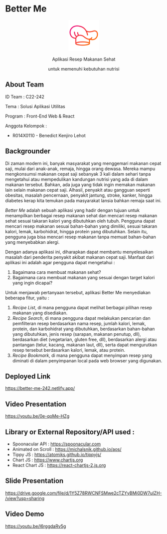 # Better Me

<div align="center">
  <img style="width: 100px; margin: 0; padding: 0; aspect-ratio: 1/1;" src="./public/img/logo.png" alt="better me's logo" />
  <p>Aplikasi Resep Makanan Sehat</p>
  <p>untuk memenuhi kebutuhan nutrisi</p>
</div>

## About Team

ID Team : C22-242

Tema : Solusi Aplikasi Utilitas

Program : Front-End Web & React

Anggota Kelompok : 
+ R014X0110 - Benedict Kenjiro Lehot


## Backgrounder

Di zaman modern ini, banyak masyarakat yang menggemari makanan cepat saji, mulai dari anak-anak, remaja, hingga orang dewasa. Mereka mampu mengkonsumsi makanan cepat saji sebanyak 3 kali dalam sehari tanpa mengetahui atau mempedulikan kandungan nutrisi yang ada di dalam makanan tersebut. Bahkan, ada juga yang tidak ingin memakan makanan lain selain makanan cepat saji. Alhasil, penyakit atau gangguan seperti obesitas, masalah pencernaan, penyakit jantung, stroke, kanker, hingga diabetes kerap kita temukan pada masyarakat lansia bahkan remaja saat ini. 

_Better Me_ adalah sebuah aplikasi yang hadir dengan tujuan untuk menampilkan berbagai resep makanan sehat dan mencari resep makanan sehat sesuai takaran kalori yang dibutuhkan oleh tubuh. Pengguna dapat mencari resep makanan sesuai bahan-bahan yang dimiliki, sesuai takaran kalori, lemak, karbohidrat, hingga protein yang dibutuhkan. Selain itu, pengguna juga bisa mencari resep makanan tanpa memuat bahan-bahan yang menyebabkan alergi. 

Dengan adanya aplikasi ini, diharapkan dapat membantu menyelesaikan masalah dari penderita penyakit akibat makanan cepat saji. Manfaat dari aplikasi ini adalah agar pengguna dapat mengetahui :
1. Bagaimana cara membuat makanan sehat?
2. Bagaimana cara membuat makanan yang sesuai dengan target kalori yang ingin dicapai? 

Untuk menjawab pertanyaan tersebut, aplikasi Better Me menyediakan beberapa fitur, yaitu : 
1. _Recipe List_, di mana pengguna dapat melihat berbagai pilihan resep makanan yang disediakan. 
2. _Recipe Search_, di mana pengguna dapat melakukan pencarian dan pemfilteran resep berdasarkan nama resep, jumlah kalori, lemak, protein, dan karbohidrat yang dibutuhkan, berdasarkan bahan-bahan yang dibutuhkan, jenis resep (sarapan, makanan penutup, dll), berdasarkan diet (vegetarian, gluten free, dll), berdasarkan alergi atau pantangan (telur, kacang, makanan laut, dll), serta dapat mengurutkan resep tersebut berdasarkan kalori, lemak, atau protein. 
3. _Recipe Bookmark_, di mana pengguna dapat menyimpan resep yang diminati di dalam penyimpanan local pada web browser yang digunakan. 

## Deployed Link

https://better-me-242.netlify.app/

## Video Presentation

https://youtu.be/0e-qoMe-HZg

## Library or External Repository/API used : 
+ Spoonacular API : https://spoonacular.com 
+ Animated on Scroll : https://michalsnik.github.io/aos/ 
+ Tippy JS : https://atomiks.github.io/tippyjs/ 
+ Chart JS : https://www.chartjs.org 
+ React Chart JS : https://react-chartjs-2.js.org 

## Slide Presentation

https://drive.google.com/file/d/1Y5Z78RWCNFSMwe2cTZYyBMi0DW7uIZH-/view?usp=sharing 

## Video Demo

https://youtu.be/l6rggdaRv5g 
